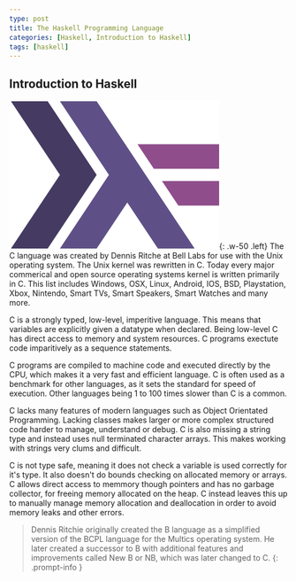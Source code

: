 ```yaml
---
type: post
title: The Haskell Programming Language
categories: [Haskell, Introduction to Haskell]
tags: [haskell]
---
```

## Introduction to Haskell


![Desktop View](/posts/20230423/Haskell-logo.png){: .w-50 .left}
The C language was created by Dennis Ritche at Bell Labs for use with the Unix operating system. The Unix kernel was rewritten in C. Today every major commerical and open source operating systems kernel is written primarily in C. This list includes Windows, OSX, Linux, Android, IOS, BSD, Playstation, Xbox, Nintendo, Smart TVs, Smart Speakers, Smart Watches and many more.

C is a strongly typed, low-level, imperitive language. This means that variables are explicitly given a datatype when declared. Being low-level C has direct access to memory and system resources. C programs exectute code imparitively as a sequence statements.

C programs are compiled to machine code and executed directly by the CPU, which makes it a very fast and efficient language. C is often used as a benchmark for other languages, as it sets the standard for speed of execution. Other languages being 1 to 100 times slower than C is a common.

C lacks many features of modern languages such as Object Orientated Programming. Lacking classes makes larger or more complex structured code harder to manage, understand or debug. C is also missing a string type and instead uses null terminated character arrays. This makes working with strings very clums and difficult.

C is not type safe, meaning it does not check a variable is used correctly for it's type. It also doesn't do bounds checking on allocated memory or arrays. C allows direct access to memmory though pointers and has no garbage collector, for freeing memory allocated on the heap. C instead leaves this up to manually manage memory allocation and deallocation in order to avoid memory leaks and other errors.

> Dennis Ritchie originally created the B language as a simplified version of the BCPL language for the Multics operating system. He later created a successor to B with additional features and improvements called New B or NB, which was later changed to C.
{: .prompt-info }
